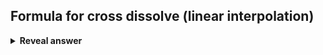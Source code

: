 ## Formula for cross dissolve (linear interpolation)
<details>
<summary><b>Reveal answer</b></summary>
l(t) = tl1 + (1-t)l2
</details>
